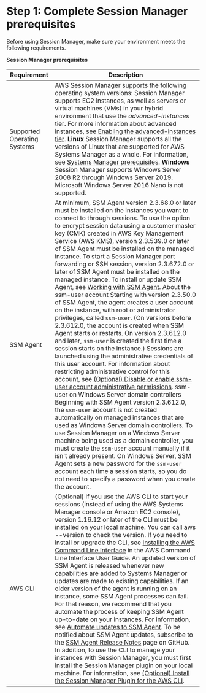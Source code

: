 # Step 1: Complete Session Manager prerequisites<a name="session-manager-prerequisites"></a>

Before using Session Manager, make sure your environment meets the following requirements\.


**Session Manager prerequisites**  

| Requirement | Description | 
| --- | --- | 
|  Supported Operating Systems  |  AWS Session Manager supports the following operating system versions:  Session Manager supports EC2 instances, as well as servers or virtual machines \(VMs\) in your hybrid environment that use the *advanced\-instances* tier\. For more information about advanced instances, see [Enabling the advanced\-instances tier](systems-manager-managedinstances-advanced.md)\.  **Linux** Session Manager supports all the versions of Linux that are supported for AWS Systems Manager as a whole\. For information, see [Systems Manager prerequisites](systems-manager-prereqs.md)\. **Windows** Session Manager supports Windows Server 2008 R2 through Windows Server 2019\.  Microsoft Windows Server 2016 Nano is not supported\.   | 
|  SSM Agent  |  At minimum, SSM Agent version 2\.3\.68\.0 or later must be installed on the instances you want to connect to through sessions\.  To use the option to encrypt session data using a customer master key \(CMK\) created in AWS Key Management Service \(AWS KMS\), version 2\.3\.539\.0 or later of SSM Agent must be installed on the managed instance\.  To start a Session Manager port forwarding or SSH session, version 2\.3\.672\.0 or later of SSM Agent must be installed on the managed instance\. To install or update SSM Agent, see [Working with SSM Agent](ssm-agent.md)\.  About the ssm\-user account Starting with version 2\.3\.50\.0 of SSM Agent, the agent creates a user account on the instance, with root or administrator privileges, called `ssm-user`\. \(On versions before 2\.3\.612\.0, the account is created when SSM Agent starts or restarts\. On version 2\.3\.612\.0 and later, `ssm-user` is created the first time a session starts on the instance\.\) Sessions are launched using the administrative credentials of this user account\. For information about restricting administrative control for this account, see [\(Optional\) Disable or enable ssm\-user account administrative permissions](session-manager-getting-started-ssm-user-permissions.md)\.   ssm\-user on Windows Server domain controllers Beginning with SSM Agent version 2\.3\.612\.0, the `ssm-user` account is not created automatically on managed instances that are used as Windows Server domain controllers\. To use Session Manager on a Windows Server machine being used as a domain controller, you must create the `ssm-user` account manually if it isn't already present\. On Windows Server, SSM Agent sets a new password for the `ssm-user` account each time a session starts, so you do not need to specify a password when you create the account\.   | 
|  AWS CLI  |  \(Optional\) If you use the AWS CLI to start your sessions \(instead of using the AWS Systems Manager console or Amazon EC2 console\), version 1\.16\.12 or later of the CLI must be installed on your local machine\. You can call aws \-\-version to check the version\. If you need to install or upgrade the CLI, see [Installing the AWS Command Line Interface](https://docs.aws.amazon.com/cli/latest/userguide/installing.html) in the AWS Command Line Interface User Guide\. An updated version of SSM Agent is released whenever new capabilities are added to Systems Manager or updates are made to existing capabilities\. If an older version of the agent is running on an instance, some SSM Agent processes can fail\. For that reason, we recommend that you automate the process of keeping SSM Agent up\-to\-date on your instances\. For information, see [Automate updates to SSM Agent](ssm-agent-automatic-updates.md)\. To be notified about SSM Agent updates, subscribe to the [SSM Agent Release Notes](https://github.com/aws/amazon-ssm-agent/blob/master/RELEASENOTES.md) page on GitHub\. In addition, to use the CLI to manage your instances with Session Manager, you must first install the Session Manager plugin on your local machine\. For information, see [\(Optional\) Install the Session Manager Plugin for the AWS CLI](session-manager-working-with-install-plugin.md)\.  | 